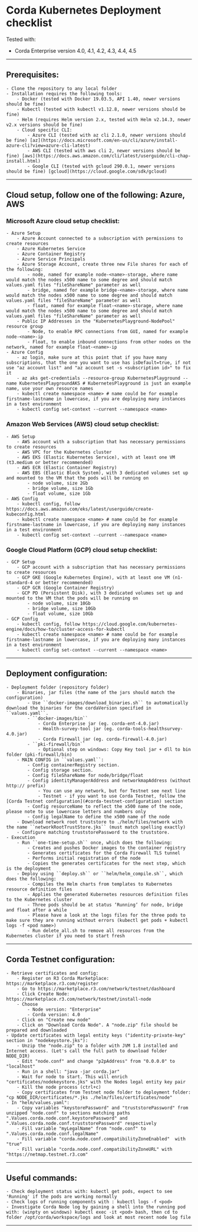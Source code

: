 # Corda Kubernetes Deployment checklist

Tested with:

- Corda Enterprise version 4.0, 4.1, 4.2, 4.3, 4.4, 4.5

---

## Prerequisites:

	- Clone the repository to any local folder
	- Installation requires the following tools:
		- Docker (tested with Docker 19.03.5, API 1.40, newer versions should be fine)
		- Kubectl (tested with kubectl v1.12.8, newer versions should be fine)
		- Helm (requires Helm version 2.x, tested with Helm v2.14.3, newer v2.x versions should be fine)
		- Cloud specific CLI:
			- Azure CLI (tested with az cli 2.1.0, newer versions should be fine) [az](https://docs.microsoft.com/en-us/cli/azure/install-azure-cli?view=azure-cli-latest)
			- AWS CLI (tested with aws cli 2, newer versions should be fine) [aws](https://docs.aws.amazon.com/cli/latest/userguide/cli-chap-install.html)
			- Google CLI (tested with gcloud 290.0.1, newer versions should be fine) [gcloud](https://cloud.google.com/sdk/gcloud)

---

## Cloud setup, follow one of the following: Azure, AWS

### Microsoft Azure cloud setup checklist:

	- Azure Setup
		- Azure Account connected to a subscription with permissions to create resources
		- Azure Kubernetes Service
		- Azure Container Registry
		- Azure Service Principals
		- Azure Storage Account, create three new File shares for each of the following:
			- node, named for example node-<name>-storage, where name would match the nodes x500 name to some degree and should match values.yaml files "fileShareName" parameter as well
			- bridge, named for example bridge-<name>-storage, where name would match the nodes x500 name to some degree and should match values.yaml files "fileShareName" parameter as well
			- float, named for example float-<name>-storage, where name would match the nodes x500 name to some degree and should match values.yaml files "fileShareName" parameter as well
		- Public IP Addresses in the "KubernetesPlayground-NodePool" resource group
			- Node, to enable RPC connections from GUI, named for example node-<name>-ip
			- Float, to enable inbound connections from other nodes on the network, named for example float-<name>-ip
	- Azure Config
		- az login, make sure at this point that if you have many subscriptions, that the one you want to use has isDefault=true, if not use "az account list" and "az account set -s <subscription id>" to fix it
		- az aks get-credentials --resource-group KubernetesPlayground --name KubernetesPlaygroundAKS # KubernetesPlayground is just an example name, use your own resource names
		- kubectl create namespace <name> # name could be for example firstname-lastname in lowercase, if you are deploying many instances in a test environment
		- kubectl config set-context --current --namespace <name>

### Amazon Web Services (AWS) cloud setup checklist:

	- AWS Setup
		- AWS account with a subscription that has necessary permissions to create resources
		- AWS VPC for the Kubernetes cluster
		- AWS EKS (Elastic Kubernetes Service), with at least one VM (t3.medium or better recommended)
		- AWS ECR (Elastic Container Registry)
		- AWS EBS (Elastic Block System), with 3 dedicated volumes set up and mounted to the VM that the pods will be running on
			- node volume, size 2Gb
			- bridge volume, size 1Gb
			- float volume, size 1Gb
	- AWS Config
		- kubectl config, follow https://docs.aws.amazon.com/eks/latest/userguide/create-kubeconfig.html
		- kubectl create namespace <name> # name could be for example firstname-lastname in lowercase, if you are deploying many instances in a test environment
		- kubectl config set-context --current --namespace <name>

### Google Cloud Platform (GCP) cloud setup checklist:

	- GCP Setup
		- GCP account with a subscription that has necessary permissions to create resources
		- GCP GKE (Google Kubernetes Engine), with at least one VM (n1-standard-4 or better recommended)
		- GCP GCR (Google Container Registry)
		- GCP PD (Persistent Disk), with 3 dedicated volumes set up and mounted to the VM that the pods will be running on
			- node volume, size 10Gb
			- bridge volume, size 10Gb
			- float volume, size 10Gb
	- GCP Config
		- kubectl config, follow https://cloud.google.com/kubernetes-engine/docs/how-to/cluster-access-for-kubectl
		- kubectl create namespace <name> # name could be for example firstname-lastname in lowercase, if you are deploying many instances in a test environment
		- kubectl config set-context --current --namespace <name>

---

## Deployment configuration:

	- Deployment folder (repository folder)
		- Binaries, jar files (the name of the jars should match the configuration)
			- Use ``docker-images/download_binaries.sh`` to automatically download the binaries for the cordaVersion specified in ``values.yaml``.
			- ``docker-images/bin``
				- Corda Enterprise jar (eg. corda-ent-4.0.jar)
				- Health-survey-tool jar (eg. corda-tools-healthsurvey-4.0.jar)
				- Corda Firewall jar (eg. corda-firewall-4.0.jar)
			- ``pki-firewall/bin``
				- Optional step on windows: Copy Key tool jar + dll to bin folder (pki-firewall/bin)
		- MAIN CONFIG in ``values.yaml``:
			- Config containerRegistry section.
			- Config storage section.
			- Config fileShareName for node/bridge/float
			- Config identityManagerAddress and networkmapAddress (without http:// prefix)
				- You can use any network, but for Testnet see next line
				- Testnet - if you want to use Corda Testnet, follow the [Corda Testnet configuration](#corda-testnet-configuration) section
			- Config resourceName to reflect the x500 name of the node, please note to use lowercase letters and numbers only
			- Config legalName to define the x500 name of the node
		- Download network root truststore to ./helm/files/network with the name ``networkRootTrustStore.jks`` (must match spelling exactly)
		- Configure matching truststorePassword to the truststore.
	- Execution
		- Run ``one-time-setup.sh`` once, which does the following:
			- Creates and pushes Docker images to the container registry
			- Generates certificates for the Corda Firewall TLS tunnel
			- Performs initial registration of the node
			- Copies the generates certificates for the next step, which is the deployment
		- Deploy using ``deploy.sh`` or ``helm/helm_compile.sh``, which does the following:
			- Compiles the Helm charts from templates to Kubernetes resource definition files
			- Applies the generated Kubernetes resources definition files to the Kubernetes cluster
			- Three pods should be at status ‘Runningʼ for node, bridge and float after a while
			- Please have a look at the logs files for the three pods to make sure they are running without errors (kubectl get pods + kubectl logs -f <pod name>)
			- Run delete_all.sh to remove all resources from the Kubernetes cluster if you need to start fresh

---

## Corda Testnet configuration:

	- Retrieve certificates and config:
		- Register on R3 Corda Marketplace: https://marketplace.r3.com/register
		- Go to https://marketplace.r3.com/network/testnet/dashboard
		- Click Create Node: https://marketplace.r3.com/network/testnet/install-node
		- Choose 
			- Node version: "Enterprise"
			- Corda version: 4.0
		- Click on "Create new node"
		- Click on "Download Corda Node". A "node.zip" file should be prepared and downloaded
	- Update certificates with legal entity keys ("identity-private-key" section in "nodekeystore.jks"):
		- Unzip the "node.zip" to a folder with JVM 1.8 installed and Internet access. (Let's call the full path to download folder NODE_DIR)
		- Edit "node.conf" and change "p2pAddress" from "0.0.0.0" to "localhost" 
		- Run in a shell: "java -jar corda.jar"
		- Wait for node to start. This will enrich "certificates/nodekeystore.jks" with the Nodes legal entity key pair
		- Kill the node process (ctrl+c)
		- Copy certificates from Testnet node folder to deployment folder: "cp NODE_DIR/certificates/*.jks ./helm/files/certificates/node"
	- In "helm/values.yaml":
		- Copy variables "keystorePassword" and "truststorePassword" from unzipped "node.conf" to sections matching paths ".Values.corda.node.conf.keystorePassword" and ".Values.corda.node.conf.truststorePassword" respectively
		- Fill variable "myLegalName" from "node.conf" to ".Values.corda.node.conf.legalName"
		- Fill variable "corda.node.conf.compatibilityZoneEnabled"  with "true"
		- Fill variable "corda.node.conf.compatibilityZoneURL" with "https://netmap.testnet.r3.com"

---

## Useful commands:

	- Check deployment status with: kubectl get pods, expect to see 'Running' if the pods are working normally
	- Check logs of running components with : kubectl logs -f <pod>
	- Investigate Corda Node log by gaining a shell into the running pod with: (winpty on windows) kubectl exec -it <pod> bash, then cd to folder /opt/corda/workspace/logs and look at most recent node log file

---

